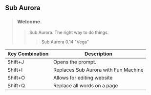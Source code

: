 ## Sub Aurora

> ### Welcome.
>> Sub Aurora. The right way to do things.
>>> Sub Aurora 0.14 "Vega"

| Key Combination | Description |
| --------------- | ----------- |
| Shift+J         | Opens the prompt. |
| Shift+I         | Replaces Sub Aurora with Fun Machine |
| Shift+O         | Allows for editing website |
| Shift+Q         | Replace all words on a page |
